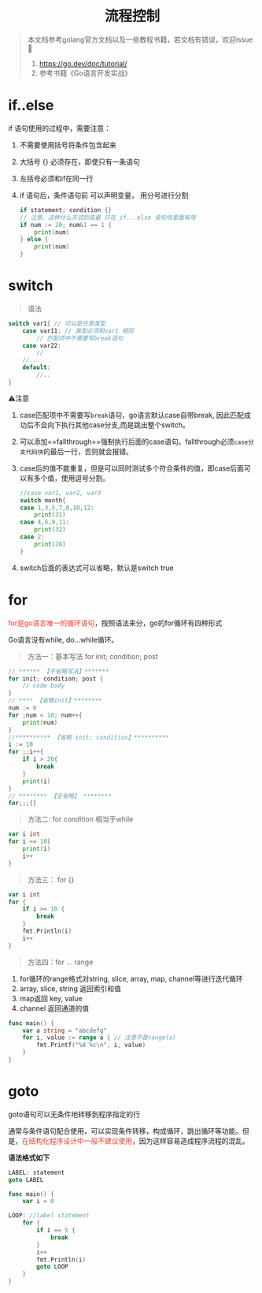 <h1><center>流程控制</center></h1>

> 本文档参考golang官方文档以及一些教程书籍，若文档有错误，欢迎issue :hugs:
>
> 1. https://go.dev/doc/tutorial/
> 2. 参考书籍《Go语言开发实战》

# if..else

if 语句使用的过程中，需要注意：

1. 不需要使用括号将条件包含起来

2. 大括号 {} 必须存在，即使只有一条语句

3. 左括号必须和if在同一行

4. if 语句后，条件语句前 可以声明变量， 用分号进行分割

   ```go
   if statement; condition {}
   // 注意，这种什么方式的变量 只在 if...else 语句块里面有用
   if num := 20; num&1 == 1 {
       print(num)
   } else {
       print(num)
   }
   ```

   

# switch

> 语法

```go
switch var1{ // 可以是任意类型
    case var11: // 类型必须和var1 相同
    	// 匹配项中不需要写break语句
    case var22:
    	//
    //...
	default:
    	//..
}
```

:warning:注意

1. case匹配项中不需要写`break`语句，go语言默认case自带break, 因此匹配成功后不会向下执行其他case分支,而是跳出整个switch。

2. 可以添加==fallthrough==强制执行后面的case语句。fallthrough必须`case分支代码块`的最后一行，否则就会报错。

3. case后的值不能重复，但是可以同时测试多个符合条件的值，即case后面可以有多个值，使用逗号分割。

   ```go
   //case var1, var2, var3
   switch month{
   case 1,3,5,7,8,10,12:
       print(31)
   case 4,6,9,11:
       print(32)
   case 2:
       print(28)
   }
   ```

4. switch后面的表达式可以省略，默认是switch true

#  for

<font color='#e73f32'>for是go语言唯一的循环语句</font>，按照语法来分，go的for循环有四种形式

Go语言没有while, do...while循环。

> 方法一：基本写法 for init; condition; post

```go
// ****** 【不省略写法】*******
for init; condition; post {
    // code body
}
// **** 【省略init】********
num := 0
for ;num < 10; num++{
    print(num)
}
//********** 【省略 init; condition】**********
i := 10
for ;;i++{
    if i > 20{
        break
    }
    print(i)
}
// ******** 【全省略】 ********
for;;;{}
```

> 方法二: for condition 相当于while 

```go
var i int 
for i <= 10{
    print(i)
    i++
}
```

> 方法三： for {}

```go
var i int
for {
    if i >= 10 {
        break
    }
    fmt.Println(i)
    i++
}
```

> 方法四：for ... range

1. for循环的range格式对string, slice, array, map, channel等进行迭代循环
2. array, slice, string 返回索引和值
3. map返回 key, value
4. channel 返回通道的值

```go
func main() {
	var a string = "abcdefg"
	for i, value := range a { // 注意不是range(a)
		fmt.Printf("%d %c\n", i, value)
	}
}
```

# goto

goto语句可以无条件地转移到程序指定的行

通常与条件语句配合使用，可以实现条件转移，构成循环，跳出循环等功能。但是，<font color='#e63e31'>在结构化程序设计中一般不建议使用</font>，因为这样容易造成程序流程的混乱。

**语法格式如下**

```go
LABEL: statement
goto LABEL
```

```go
func main() {
	var i = 0

LOOP: //label statement
	for {
		if i == 5 {
			break
		}
		i++
		fmt.Println(i)
		goto LOOP
	}
}
```

